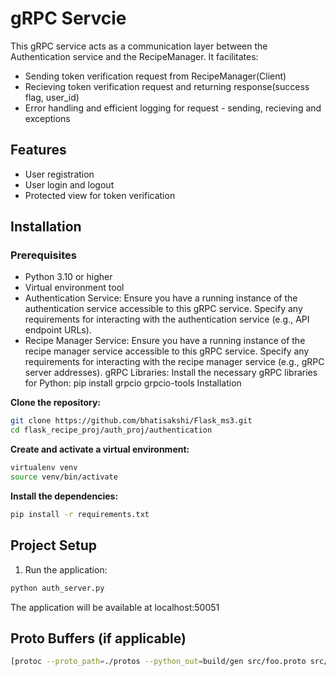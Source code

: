 # gRPC Servcie
This gRPC service acts as a communication layer between the Authentication service and the RecipeManager. It facilitates:
- Sending token verification request from RecipeManager(Client) 
- Recieving token verification request and returning response(success flag, user_id)
- Error handling and efficient logging for request - sending, recieving and exceptions


## Features
- User registration
- User login and logout
- Protected view for token verification
  
## Installation

### Prerequisites
- Python 3.10 or higher
- Virtual environment tool
- Authentication Service: 
Ensure you have a running instance of the authentication service accessible to this gRPC service. Specify any requirements for interacting with the authentication service (e.g., API endpoint URLs).
- Recipe Manager Service: 
Ensure you have a running instance of the recipe manager service accessible to this gRPC service. Specify any requirements for interacting with the recipe manager service (e.g., gRPC server addresses).
gRPC Libraries: Install the necessary gRPC libraries for Python: pip install grpcio grpcio-tools
Installation

**Clone the repository:**
```bash
git clone https://github.com/bhatisakshi/Flask_ms3.git
cd flask_recipe_proj/auth_proj/authentication
```

**Create and activate a virtual environment:**
```bash
virtualenv venv
source venv/bin/activate 
```

**Install the dependencies:**
```bash
pip install -r requirements.txt
```


## Project Setup

1. Run the application:
```bash
python auth_server.py
```
The application will be available at localhost:50051


## Proto Buffers (if applicable)
```bash
[protoc --proto_path=./protos --python_out=build/gen src/foo.proto src/bar/baz./protos](https://github.com/bhatisakshi/Flask_ms3.git)
```
